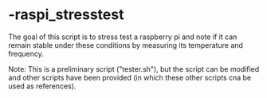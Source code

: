 # -raspi_stresstest

The goal of this script is to stress test a raspberry pi and note if it can remain stable under these conditions by measuring its temperature and frequency.


Note: This is a preliminary script ("tester.sh"), but the script can be modified and other scripts have been provided (in which these other scripts cna be used as references).
